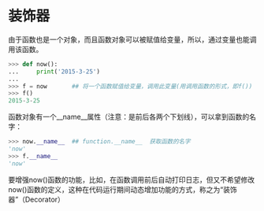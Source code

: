 # 装饰器

由于函数也是一个对象，而且函数对象可以被赋值给变量，所以，通过变量也能调用该函数。

```python
>>> def now():
...     print('2015-3-25')
...
>>> f = now       ## 将一个函数赋值给变量，调用此变量(用调用函数的形式，即f())
>>> f()
2015-3-25
```

函数对象有一个__name__属性（注意：是前后各两个下划线），可以拿到函数的名字：

```python
>>> now.__name__  ## function.__name__  获取函数的名字
'now'
>>> f.__name__
'now'
```

要增强now()函数的功能，比如，在函数调用前后自动打印日志，但又不希望修改now()函数的定义，这种在代码运行期间动态增加功能的方式，称之为“装饰器”（Decorator）